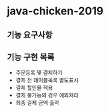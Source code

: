 # java-chicken-2019
<h2>기능 요구사항</h2>

<h2>기능 구현 목록</h2>
<ul>
<li>주문등록 및 결제하기</li>
<li>결제 전 테이블목록 별도표시</li>
<li>결제 할인율 적용</li>
<li>결제 불가능의 경우 예외처리</li>
<li>최종 결제 금액 출력</li>
</ul>
